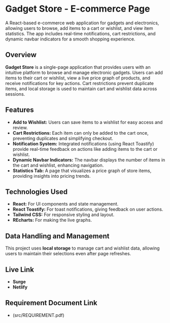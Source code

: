 # Gadget Store - E-commerce Page

A React-based e-commerce web application for gadgets and electronics, allowing users to browse, add items to a cart or wishlist, and view item statistics. The app includes real-time notifications, cart restrictions, and dynamic navbar indicators for a smooth shopping experience.

## Overview

**Gadget Store** is a single-page application that provides users with an intuitive platform to browse and manage electronic gadgets. Users can add items to their cart or wishlist, view a live price graph of products, and receive notifications for key actions. Cart restrictions prevent duplicate items, and local storage is used to maintain cart and wishlist data across sessions.

## Features

- **Add to Wishlist:** Users can save items to a wishlist for easy access and review.
- **Cart Restrictions:** Each item can only be added to the cart once, preventing duplicates and simplifying checkout.
- **Notification System:** Integrated notifications (using React Toastify) provide real-time feedback on actions like adding items to the cart or wishlist.
- **Dynamic Navbar Indicators:** The navbar displays the number of items in the cart and wishlist, enhancing navigation.
- **Statistics Tab:** A page that visualizes a price graph of store items, providing insights into pricing trends.

## Technologies Used

- **React:** For UI components and state management.
- **React Toastify:** For toast notifications, giving feedback on user actions.
- **Tailwind CSS:** For responsive styling and layout.
- **REcharts:** For making the live graphs.

## Data Handling and Management

This project uses **local storage** to manage cart and wishlist data, allowing users to maintain their selections even after page refreshes.

## Live Link

- **Surge**
- **Netlify**

## Requirement Document Link

- (src/REQUIREMENT.pdf)
